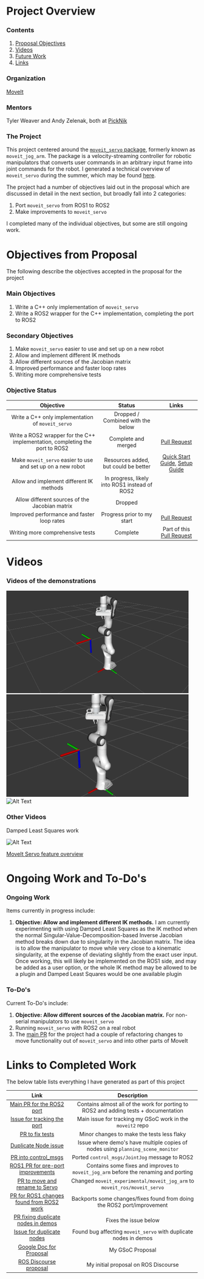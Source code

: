 # Project Overview

### Contents
1. [Proposal Objectives](#Objectives-from-Proposal)
2. [Videos](#Videos)
3. [Future Work](#Ongoing-Work)
4. [Links](#Links-to-Completed-Work)

### Organization
[MoveIt](https://moveit.ros.org)

### Mentors
Tyler Weaver and Andy Zelenak, both at [PickNik](https://picknik.ai)

### The Project
This project centered around the [`moveit_servo` package](https://github.com/ros-planning/moveit2/tree/master/moveit_ros/moveit_servo), formerly known as `moveit_jog_arm`. The package is a velocity-streaming controller for robotic manipulators that converts user commands in an arbitrary input frame into joint commands for the robot. I generated a technical overview of `moveit_servo` during the summer, which may be found [here](https://github.com/AdamPettinger/moveit2/blob/gsoc-final_work/moveit_ros/moveit_servo/doc/servo_tutorial.md).

The project had a number of objectives laid out in the proposal which are discussed in detail in the next section, but broadly fall into 2 categories:

1. Port `moveit_servo` from ROS1 to ROS2
2. Make improvements to `moveit_servo`

I completed many of the individual objectives, but some are still ongoing work.

# Objectives from Proposal
The following describe the objectives accepted in the proposal for the project
### Main Objectives

1. Write a C++ only implementation of `moveit_servo`
2. Write a ROS2 wrapper for the C++ implementation, completing the port to ROS2

### Secondary Objectives

1. Make `moveit_servo` easier to use and set up on a new robot
2. Allow and implement different IK methods
3. Allow different sources of the Jacobian matrix
4. Improved performance and faster loop rates
5. Writing more comprehensive tests

### Objective Status
| Objective        | Status           | Links  |
| :-------------: |:-------------:| :-----:|
| Write a C++ only implementation of `moveit_servo`     | Dropped / Combined with the below |
| Write a ROS2 wrapper for the C++ implementation, completing the port to ROS2      | Complete and merged |   [Pull Request](https://github.com/ros-planning/moveit2/pull/248) |
| Make `moveit_servo` easier to use and set up on a new robot | Resources added, but could be better | [Quick Start Guide](https://github.com/AdamPettinger/moveit2/blob/gsoc-final_work/moveit_ros/moveit_servo/doc/running_the_demos.md), [Setup Guide](https://github.com/AdamPettinger/moveit2/blob/gsoc-final_work/moveit_ros/moveit_servo/doc/servo_tutorial.md) |
| Allow and implement different IK methods | In progress, likely into ROS1 instead of ROS2 |
| Allow different sources of the Jacobian matrix | Dropped |
| Improved performance and faster loop rates | Progress prior to my start | [Pull Request](https://github.com/ros-planning/moveit/pull/2103) |
| Writing more comprehensive tests | Complete | Part of this [Pull Request](https://github.com/ros-planning/moveit2/pull/248)  |

# Videos
### Videos of the demonstrations
![Alt Text](Videos/C%2B%2B_Interface_Demo.gif)
![Alt Text](Videos/Servo_Component_Demo.gif)
![Alt Text](Videos/Servo_Teleop_Demo.gif)

### Other Videos
Damped Least Squares work

![Alt Text](Videos/dls_demo_gif.gif)

[MoveIt Servo feature overview](https://www.youtube.com/watch?v=MF-_XKpGefY)

# Ongoing Work and To-Do's
### Ongoing Work
Items currently in progress include:

1. **Objective: Allow and implement different IK methods.** I am currently experimenting with using Damped Least Squares as the IK method when the normal Singular-Value-Decomposition-based Inverse Jacobian method breaks down due to singularity in the Jacobian matrix. The idea is to allow the manipulator to move while very close to a kinematic singularity, at the expense of deviating slightly from the exact user input. Once working, this will likely be implemented on the ROS1 side, and may be added as a user option, or the whole IK method may be allowed to be a plugin and Damped Least Squares would be one available plugin

### To-Do's
Current To-Do's include:

1. **Objective: Allow different sources of the Jacobian matrix.** For non-serial manipulators to use `moveit_servo`
2. Running `moveit_servo` with ROS2 on a real robot
3. The [main PR](https://github.com/ros-planning/moveit2/pull/248) for the project had a couple of refactoring changes to move functionality out of `moveit_servo` and into other parts of MoveIt

# Links to Completed Work
The below table lists everything I have generated as part of this project

| Link | Description |
| :-------------: |:-------------:|
| [Main PR for the ROS2 port](https://github.com/ros-planning/moveit2/pull/248) | Contains almost all of the work for porting to ROS2 and adding tests + documentation |
| [Issue for tracking the port](https://github.com/ros-planning/moveit2/issues/206) | Main issue for tracking my GSoC work in the `moveit2` repo |
| [PR to fix tests](https://github.com/ros-planning/moveit2/pull/258) | Minor changes to make the tests less flaky |
| [Duplicate Node issue](https://github.com/ros-planning/moveit2/issues/252) | Issue where demo's have multiple copies of nodes using `planning_scene_monitor` |
| [PR into control_msgs](https://github.com/ros-controls/control_msgs/pull/47) | Ported `control_msgs/JointJog` message to ROS2 |
| [ROS1 PR for pre-port improvements](https://github.com/ros-planning/moveit/pull/2151) | Contains some fixes and improves to `moveit_jog_arm` before the renaming and porting |
| [PR to move and rename to Servo](https://github.com/ros-planning/moveit/pull/2165) | Changed `moveit_experimental/moveit_jog_arm` to `moveit_ros/moveit_servo` |
| [PR for ROS1 changes found from ROS2 work](https://github.com/ros-planning/moveit/pull/2249) | Backports some changes/fixes found from doing the ROS2 port/improvement |
| [PR fixing duplicate nodes in demos](https://github.com/ros-planning/moveit2/pull/262) | Fixes the issue below |
| [Issue for duplicate nodes](https://github.com/ros-planning/moveit2/issues/252) | Found bug affecting `moveit_servo` with duplicate nodes in demos |
| [Google Doc for Proposal](https://docs.google.com/document/d/1lFwhO4C6Rdo6YalJqUsw4Lmw-wcUA1jTHbI8vwB1KYE/edit?usp=sharing) | My GSoC Proposal |
| [ROS Discourse proposal](https://discourse.ros.org/t/gsoc-2020-porting-jog-arm-to-ros2-with-improvements/13388) | My initial proposal on ROS Discourse |
